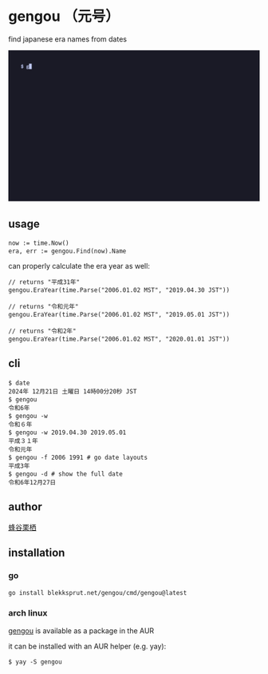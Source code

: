 # gengou （元号）

find japanese era names from dates

![gengou in action](gengou.gif)

## usage

```
now := time.Now()
era, err := gengou.Find(now).Name
```

can properly calculate the era year as well:

```
// returns "平成31年"
gengou.EraYear(time.Parse("2006.01.02 MST", "2019.04.30 JST"))

// returns "令和元年"
gengou.EraYear(time.Parse("2006.01.02 MST", "2019.05.01 JST"))

// returns "令和2年"
gengou.EraYear(time.Parse("2006.01.02 MST", "2020.01.01 JST"))
```

## cli

```
$ date
2024年 12月21日 土曜日 14時00分20秒 JST
$ gengou
令和6年
$ gengou -w
令和６年
$ gengou -w 2019.04.30 2019.05.01
平成３１年
令和元年
$ gengou -f 2006 1991 # go date layouts
平成3年
$ gengou -d # show the full date
令和6年12月27日
```

## author

[蜂谷栗栖](https://blekksprut.net/)
## installation

### go

```
go install blekksprut.net/gengou/cmd/gengou@latest
```

### arch linux

[gengou](https://aur.archlinux.org/packages/gengou)
is available as a package in the AUR

it can be installed with an AUR helper (e.g. yay):
```
$ yay -S gengou
```

